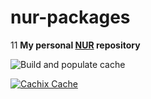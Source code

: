 # nur-packages

11
**My personal [NUR](https://github.com/nix-community/NUR) repository**

![Build and populate cache](https://github.com/artturin/artturin-nur/workflows/Build%20and%20populate%20cache/badge.svg)

[![Cachix Cache](https://img.shields.io/badge/cachix-artturin-blue.svg)](https://artturin.cachix.org)

